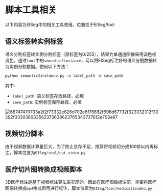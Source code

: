 # 脚本工具相关

以下内容为EISeg中的相关工具使用。位置位于EISeg/tool

## 语义标签转实例标签

语义分割标签转实例分割标签（原标签为0/255），结果为单通道图像采用调色板调色。通过`tool`中的`semantic2instance`，可以将EISeg标注好的语义分割数据转为实例分割数据。使用以下方法：

``` shell
python semantic2instance.py -o label_path -d save_path
```

其中:

- `label_path`: 语义标签存放路径，必填
- `save_path`: 实例标签保存路径，必填

![68747470733a2f2f73332e626d702e6f76682f696d67732f323032312f30392f303038633562373638623765343737612e706e67](https://user-images.githubusercontent.com/71769312/141392781-d99ec177-f445-4336-9ab2-0ba7ae75d664.png)

## 视频切分脚本

由于视频数据计算量巨大，为了防止显存不足，推荐将视频切分成100帧以内再标注，脚本位置为`EISeg/tool/cut_video.py`

## 医疗切片图转换成视频脚本

3D医疗标注是基于视频标注算法来实现的，因此在医疗图像标注前，需要将医疗图像转换成`mp4`格式后再进行标注，脚本位置为`EISeg/tool/medical2video.py`



